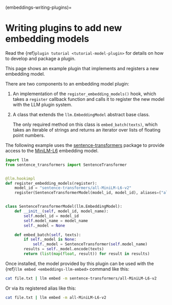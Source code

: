 (embeddings-writing-plugins)=
# Writing plugins to add new embedding models

Read the {ref}`plugin tutorial <tutorial-model-plugin>` for details on how to develop and package a plugin.

This page shows an example plugin that implements and registers a new embedding model.

There are two components to an embedding model plugin:

1. An implementation of the `register_embedding_models()` hook, which takes a `register` callback function and calls it to register the new model with the LLM plugin system.
2. A class that extends the `llm.EmbeddingModel` abstract base class.

    The only required method on this class is `embed_batch(texts)`, which takes an iterable of strings and returns an iterator over lists of floating point numbers.

The following example uses the [sentence-transformers](https://github.com/UKPLab/sentence-transformers) package to provide access to the [MiniLM-L6](https://huggingface.co/sentence-transformers/all-MiniLM-L6-v2) embedding model.

```python
import llm
from sentence_transformers import SentenceTransformer


@llm.hookimpl
def register_embedding_models(register):
    model_id = "sentence-transformers/all-MiniLM-L6-v2"
    register(SentenceTransformerModel(model_id, model_id), aliases=("all-MiniLM-L6-v2",))


class SentenceTransformerModel(llm.EmbeddingModel):
    def __init__(self, model_id, model_name):
        self.model_id = model_id
        self.model_name = model_name
        self._model = None

    def embed_batch(self, texts):
        if self._model is None:
            self._model = SentenceTransformer(self.model_name)
        results = self._model.encode(texts)
        return (list(map(float, result)) for result in results)
```
Once installed, the model provided by this plugin can be used with the {ref}`llm embed <embeddings-llm-embed>` command like this:

```bash
cat file.txt | llm embed -m sentence-transformers/all-MiniLM-L6-v2
```
Or via its registered alias like this:
```bash
cat file.txt | llm embed -m all-MiniLM-L6-v2
```
